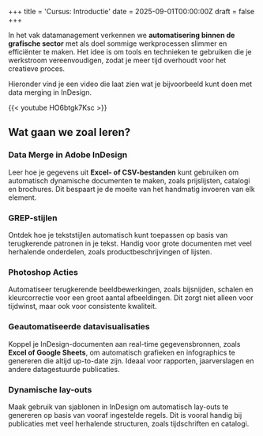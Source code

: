 +++
title = 'Cursus: Introductie'
date = 2025-09-01T00:00:00Z
draft = false
+++

In het vak datamanagement verkennen we **automatisering binnen de grafische sector** met als doel sommige werkprocessen slimmer en efficiënter te maken. Het idee is om tools en technieken te gebruiken die je werkstroom vereenvoudigen, zodat je meer tijd overhoudt voor het creatieve proces.

Hieronder vind je een video die laat zien wat je bijvoorbeeld kunt doen met data merging in InDesign.

{{< youtube HO6btgk7Ksc >}}

## Wat gaan we zoal leren?

### Data Merge in Adobe InDesign
Leer hoe je gegevens uit **Excel- of CSV-bestanden** kunt gebruiken om automatisch dynamische documenten te maken, zoals prijslijsten, catalogi en brochures. Dit bespaart je de moeite van het handmatig invoeren van elk element.

### GREP-stijlen
Ontdek hoe je tekststijlen automatisch kunt toepassen op basis van terugkerende patronen in je tekst. Handig voor grote documenten met veel herhalende onderdelen, zoals productbeschrijvingen of lijsten.

### Photoshop Acties
Automatiseer terugkerende beeldbewerkingen, zoals bijsnijden, schalen en kleurcorrectie voor een groot aantal afbeeldingen. Dit zorgt niet alleen voor tijdwinst, maar ook voor consistente kwaliteit.

### Geautomatiseerde datavisualisaties
Koppel je InDesign-documenten aan real-time gegevensbronnen, zoals **Excel of Google Sheets**, om automatisch grafieken en infographics te genereren die altijd up-to-date zijn. Ideaal voor rapporten, jaarverslagen en andere datagestuurde publicaties.

### Dynamische lay-outs
Maak gebruik van sjablonen in InDesign om automatisch lay-outs te genereren op basis van vooraf ingestelde regels. Dit is vooral handig bij publicaties met veel herhalende structuren, zoals tijdschriften en catalogi.
